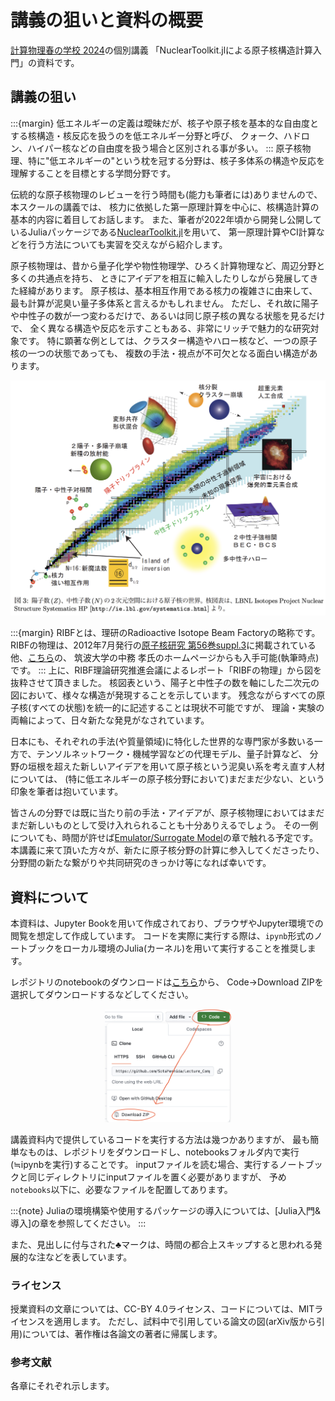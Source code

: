 # 講義の狙いと資料の概要

[計算物理春の学校 2024](https://compphysspringschool2024.github.io/homepage2024/)の個別講義
「NuclearToolkit.jlによる原子核構造計算入門」の資料です。

## 講義の狙い

:::{margin}
低エネルギーの定義は曖昧だが、核子や原子核を基本的な自由度とする核構造・核反応を扱うのを低エネルギー分野と呼び、
クォーク、ハドロン、ハイパー核などの自由度を扱う場合と区別される事が多い。
:::
原子核物理、特に"低エネルギーの"という枕を冠する分野は、核子多体系の構造や反応を理解することを目標とする学問分野です。  

伝統的な原子核物理のレビューを行う時間も(能力も筆者には)ありませんので、本スクールの講義では、
核力に依拠した第一原理計算を中心に、核構造計算の基本的内容に着目してお話します。
また、筆者が2022年頃から開発し公開しているJuliaパッケージである[NuclearToolkit.jl](https://github.com/sotayoshida/nucleartoolkit.jl)を用いて、
第一原理計算やCI計算などを行う方法についても実習を交えながら紹介します。

原子核物理は、昔から量子化学や物性物理学、ひろく計算物理など、周辺分野と多くの共通点を持ち、
ときにアイデアを相互に輸入したりしながら発展してきた経緯があります。
原子核は、基本相互作用である核力の複雑さに由来して、最も計算が泥臭い量子多体系と言えるかもしれません。
ただし、それ故に陽子や中性子の数が一つ変わるだけで、あるいは同じ原子核の異なる状態を見るだけで、
全く異なる構造や反応を示すこともある、非常にリッチで魅力的な研究対象です。
特に顕著な例としては、クラスター構造やハロー核など、一つの原子核の一つの状態であっても、
複数の手法・視点が不可欠となる面白い構造があります。


<img src="https://github.com/SotaYoshida/Lecture_CompPhys_SpSchool24/blob/main/notebooks/pic/ribf_report_fig3.png?raw=true">

:::{margin}
RIBFとは、理研のRadioactive Isotope Beam Factoryの略称です。
RIBFの物理は、2012年7月発行の[原子核研究 第56巻suppl.3](http://www.genshikaku.jp/backnumber.php?vol=56&issue=sp3)に掲載されている他、[こちら](https://wwwnucl.ph.tsukuba.ac.jp/~nakatsukasa/RIBF_report.pdf)の、
筑波大学の中務 孝氏のホームページからも入手可能(執筆時点)です。
:::
上に、RIBF理論研究推進会議によるレポート「RIBFの物理」から図を抜粋させて頂きました。
核図表という、陽子と中性子の数を軸にした二次元の図において、様々な構造が発現することを示しています。
残念ながらすべての原子核(すべての状態)を統一的に記述することは現状不可能ですが、
理論・実験の両輪によって、日々新たな発見がなされています。

日本にも、それぞれの手法(や質量領域)に特化した世界的な専門家が多数いる一方で、テンソルネットワーク・機械学習などの代理モデル、量子計算など、
分野の垣根を超えた新しいアイデアを用いて原子核という泥臭い系を考え直す人材については、
(特に低エネルギーの原子核分野において)まだまだ少ない、という印象を筆者は抱いています。

皆さんの分野では既に当たり前の手法・アイデアが、原子核物理においてはまだまだ新しいものとして受け入れられることも十分ありえるでしょう。
その一例についても、時間が許せば[Emulator/Surrogate Model](https://sotayoshida.github.io/Lecture_CompPhys_SpSchool24/notebooks/Chap_emulator.html)の章で触れる予定です。
本講義に来て頂いた方々が、新たに原子核分野の計算に参入してくださったり、分野間の新たな繋がりや共同研究のきっかけ等になれば幸いです。


## 資料について

本資料は、Jupyter Bookを用いて作成されており、ブラウザやJupyter環境での閲覧を想定して作成しています。
コードを実際に実行する際は、`ipynb`形式のノートブックをローカル環境のJulia(カーネル)を用いて実行することを推奨します。

レポジトリのnotebookのダウンロードは[こちら](https://github.com/SotaYoshida/Lecture_CompPhys_SpSchool24/)から、
Code→Download ZIPを選択してダウンロードするなどしてください。


<p align="center">
<img src="https://github.com/SotaYoshida/Lecture_CompPhys_SpSchool24/blob/main/notebooks/pic/download_repo.png?raw=true" width=40%>
</p>

講義資料内で提供しているコードを実行する方法は幾つかありますが、
最も簡単なものは、レポジトリをダウンロードし、notebooksフォルダ内で実行(≒ipynbを実行)することです。
inputファイルを読む場合、実行するノートブックと同じディレクトリにinputファイルを置く必要がありますが、
予め`notebooks`以下に、必要なファイルを配置してあります。

:::{note}
Juliaの環境構築や使用するパッケージの導入については、[Julia入門&導入]の章を参照してください。
:::

また、見出しに付与された$\clubsuit$マークは、時間の都合上スキップすると思われる発展的な注などを表しています。

### ライセンス

授業資料の文章については、CC-BY 4.0ライセンス、コードについては、MITライセンスを適用します。
ただし、試料中で引用している論文の図(arXiv版から引用)については、著作権は各論文の著者に帰属します。

### 参考文献

各章にそれぞれ示します。


